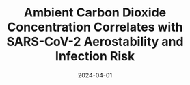 ---
title: "Ambient Carbon Dioxide Concentration Correlates with SARS-CoV-2 Aerostability and Infection Risk"
collection: publications
permalink: /publication/2024-04-01-Ambient-Carbon-Dioxide-Concentration-Correlates-with-SARS-CoV-2-Aerostability-and-Infection-Risk
date: 2024-04-01
venue: 'Nat. Comm.'
citation: '<b>A. Haddrell, H. Oswin, M. Otero-Fernandez,  <b>JFR</b>, T. Cogan, R. Alexander, J. F. S. Mann, D. Hill, A. Finn, A. D. Davidson, and J. P. Reid, &quot;Ambient Carbon Dioxide Concentration Correlates with SARS-CoV-2 Aerostability and Infection Risk&quot;, Nat. Comm. <b>15</b>, 3487 (2024).</b> Reported by <a href="https://nature.altmetric.com/details/162845445">45 news outlets</a> worldwide so far, including the <a href="https://ng.24.hu/tudomany/2024/05/03/virus-levego-szen-dioxid/">Hungarian edition of National Geographic</a>.'
paperurl: 'https://www.nature.com/articles/s41467-024-47777-5'
---